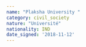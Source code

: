 ```yaml
---
name: "Plaksha University "
category: civil_society
nature: "Université"
nationality: IND
date_signed: '2018-11-12'
---
```

    